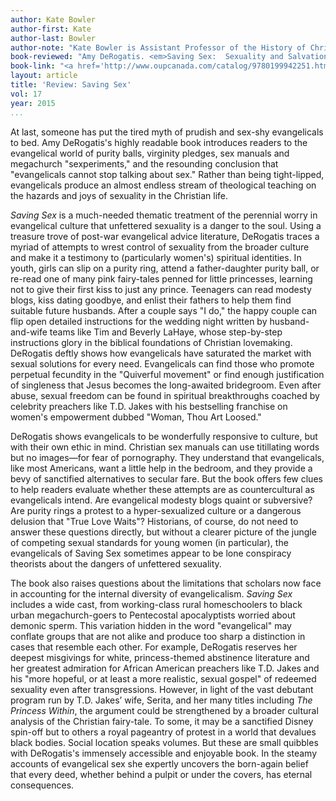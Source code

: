 ```yaml
---
author: Kate Bowler
author-first: Kate
author-last: Bowler
author-note: "Kate Bowler is Assistant Professor of the History of Christianity in North America at Duke Divinity School."
book-reviewed: "Amy DeRogatis. <em>Saving Sex:  Sexuality and Salvation in American Evangelicalism</em>. New York: Oxford University Press, 2014. 224 pp. ISBN 978-019994225-1."
book-link: "<a href='http://www.oupcanada.com/catalog/9780199942251.html'>Publisher's Website </a>"
layout: article
title: 'Review: Saving Sex'
vol: 17
year: 2015
...
```


At last, someone has put the tired myth of prudish and sex-shy evangelicals to bed. Amy DeRogatis's highly readable book introduces readers to the evangelical world of purity balls, virginity pledges, sex manuals and megachurch "sexperiments," and the resounding conclusion that "evangelicals cannot stop talking about sex." Rather than being tight-lipped, evangelicals produce an almost endless stream of theological teaching on the hazards and joys of sexuality in the Christian life.

*Saving Sex* is a much-needed thematic treatment of the perennial worry in evangelical culture that unfettered sexuality is a danger to the soul. Using a treasure trove of post-war evangelical advice literature, DeRogatis traces a myriad of attempts to wrest control of sexuality from the broader culture and make it a testimony to (particularly women's) spiritual identities. In youth, girls can slip on a purity ring, attend a father-daughter purity ball, or re-read one of many pink fairy-tales penned for little princesses, learning not to give their first kiss to just any prince. Teenagers can read modesty blogs, kiss dating goodbye, and enlist their fathers to help them find suitable future husbands. After a couple says "I do," the happy couple can flip open detailed instructions for the wedding night written by husband-and-wife teams like Tim and Beverly LaHaye, whose step-by-step instructions glory in the biblical foundations of Christian lovemaking. DeRogatis deftly shows how evangelicals have saturated the market with sexual solutions for every need. Evangelicals can find those who promote perpetual fecundity in the "Quiverful movement" or find enough justification of singleness that Jesus becomes the long-awaited bridegroom. Even after abuse, sexual freedom can be found in spiritual breakthroughs coached by celebrity preachers like T.D. Jakes with his bestselling franchise on women's empowerment dubbed "Woman, Thou Art Loosed."

DeRogatis shows evangelicals to be wonderfully responsive to culture, but with their own ethic in mind. Christian sex manuals can use titillating words but no images—for fear of pornography. They understand that evangelicals, like most Americans, want a little help in the bedroom, and they provide a bevy of sanctified alternatives to secular fare. But the book offers few clues to help readers evaluate whether these attempts are as countercultural as evangelicals intend. Are evangelical modesty blogs quaint or subversive? Are purity rings a protest to a hyper-sexualized culture or a dangerous delusion that "True Love Waits"? Historians, of course, do not need to answer these questions directly, but without a clearer picture of the jungle of competing sexual standards for young women (in particular), the evangelicals of Saving Sex sometimes appear to be lone conspiracy theorists about the dangers of unfettered sexuality.  

The book also raises questions about the limitations that scholars now face in accounting for the internal diversity of evangelicalism. *Saving Sex* includes a wide cast, from working-class rural homeschoolers to black urban megachurch-goers to Pentecostal apocalyptists worried about demonic sperm. This variation hidden in the word "evangelical" may conflate groups that are not alike and produce too sharp a distinction in cases that resemble each other. For example, DeRogatis reserves her deepest misgivings for white, princess-themed abstinence literature and her greatest admiration for African American preachers like T.D. Jakes and his "more hopeful, or at least a more realistic, sexual gospel" of redeemed sexuality even after transgressions. However, in light of the vast debutant program run by T.D. Jakes’ wife, Serita, and her many titles including *The Princess Within*, the argument could be strengthened by a broader cultural analysis of the Christian fairy-tale. To some, it may be a sanctified Disney spin-off but to others a royal pageantry of protest in a world that devalues black bodies. Social location speaks volumes. But these are small quibbles with DeRogatis's immensely accessible and enjoyable book. In the steamy accounts of evangelical sex she expertly uncovers the born-again belief that every deed, whether behind a pulpit or under the covers, has eternal consequences.
